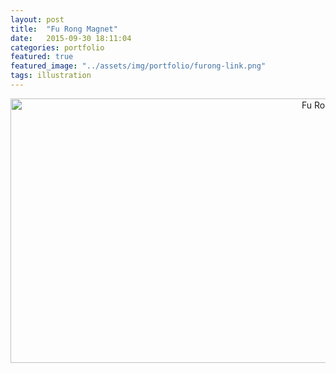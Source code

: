 ```yaml
---
layout: post
title:  "Fu Rong Magnet"
date:   2015-09-30 18:11:04
categories: portfolio
featured: true
featured_image: "../assets/img/portfolio/furong-link.png"
tags: illustration
---
```


<div style="text-align: center; padding-bottom: 4rem">
<a data-flickr-embed="true" data-footer="true"  href="https://www.flickr.com/photos/69859077@N04/albums/72157679409187953" title="Fu Rong Magnet"><img src="https://c1.staticflickr.com/3/2866/34010842316_57ec08620b_b.jpg" width="1024" height="423" alt="Fu Rong Magnet"></a><script async src="//embedr.flickr.com/assets/client-code.js" charset="utf-8"></script>
</div>
